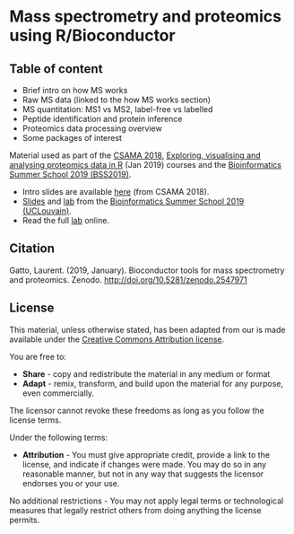 # Mass spectrometry and proteomics using R/Bioconductor

## Table of content

- Brief intro on how MS works
- Raw MS data (linked to the how MS works section)
- MS quantitation: MS1 vs MS2, label-free vs labelled
- Peptide identification and protein inference
- Proteomics data processing overview
- Some packages of interest

Material used as part of the [CSAMA
2018](http://www.huber.embl.de/csama2018/), [Exploring, visualising
and analysing proteomics data in
R](https://training.csx.cam.ac.uk/bioinformatics/event/2759559) (Jan
2019) courses and the [Bioinformatics Summer School 2019
(BSS2019)](https://uclouvain-cbio.github.io/BSS2019/).

- Intro slides are available [here](http://bit.ly/20180712csama) (from CSAMA 2018).
- [Slides](https://htmlpreview.github.io/?https://github.com/lgatto/bioc-ms-prot/blob/master/bss-slides.html) and [lab](https://htmlpreview.github.io/?https://github.com/lgatto/bioc-ms-prot/blob/master/bss-lab.html) from the [Bioinformatics Summer School 2019 (UCLouvain)](https://uclouvain-cbio.github.io/BSS2019/).
- Read the full [lab](https://rawgit.com/lgatto/bioc-ms-prot/master/lab.html) online.


## Citation

Gatto, Laurent. (2019, January). Bioconductor tools for mass
spectrometry and
proteomics. Zenodo. http://doi.org/10.5281/zenodo.2547971

## License

This material, unless otherwise stated, has been adapted from our is
made available under the
[Creative Commons Attribution license](https://creativecommons.org/licenses/by/4.0/).

You are free to:

* **Share** - copy and redistribute the material in any medium or format
* **Adapt** - remix, transform, and build upon the material for any
  purpose, even commercially.

The licensor cannot revoke these freedoms as long as you follow the license terms.

Under the following terms:

* **Attribution** - You must give appropriate credit, provide a link
  to the license, and indicate if changes were made. You may do so in
  any reasonable manner, but not in any way that suggests the licensor
  endorses you or your use.

No additional restrictions - You may not apply legal terms or
technological measures that legally restrict others from doing
anything the license permits.
